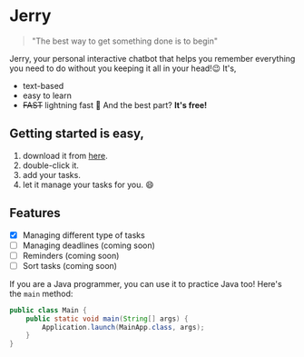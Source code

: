 # Jerry
> "The best way to get something done is to begin"

Jerry, your personal interactive chatbot that helps you remember everything you need to do without you keeping it all in your head!😉
It's,
- text-based
- easy  to learn
- ~~FAST~~ lightning fast 🤩
And the best part? **It's free!**

## Getting started is easy, 
1. download it from [here](https://github.com/michellee15/ip/blob/master/gradle/wrapper/gradle-wrapper.jar).
2. double-click it.
3. add your tasks.
4. let it manage your tasks for you. 😄

## Features 
- [x] Managing different type of tasks
- [ ] Managing deadlines (coming soon)
- [ ] Reminders (coming soon)
- [ ] Sort tasks (coming soon)

If you are a Java programmer, you can use it to practice Java too! Here's the `main` method:
```java
public class Main {
    public static void main(String[] args) {
        Application.launch(MainApp.class, args);
    }
}

